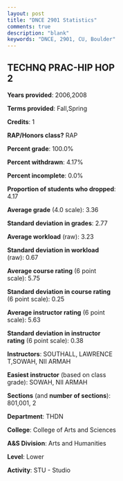 ```yaml
---
layout: post
title: "DNCE 2901 Statistics"
comments: true
description: "blank"
keywords: "DNCE, 2901, CU, Boulder"
--- 
```

<head>
<script src="https://ajax.googleapis.com/ajax/libs/jquery/2.1.3/jquery.min.js"></script>
<script src="https://dl.dropboxusercontent.com/s/pc42nxpaw1ea4o9/highcharts.js?dl=0"></script>
<!-- <script src="../assets/js/highcharts.js"></script> -->
<style type="text/css">@font-face {
	font-family: "Bebas Neue";
	src: url(https://www.filehosting.org/file/details/544349/BebasNeue%20Regular.otf) format("opentype");
	}
	h1.Bebas { 
		font-family: "Bebas Neue", Verdana, Tahoma;
	}
</style>
</head>
<body>
	<div id="container" style="float: right; width: 45%; height: 88%; margin-left: 2.5%; margin-right: 2.5%;"></div>
	<script language="JavaScript">
		$(document).ready(function() {
		var chart = {type: 'column'};
		var title = {text: 'Grade Distribution'};
		var xAxis = {categories: ['A','B','C','D','F'],crosshair: true};
		var yAxis = {min: 0,title: {text: 'Percentage'}};
		var tooltip = {headerFormat: '<center><b><span style="font-size:20px">{point.key}</span></b></center>',
		               pointFormat: '<td style="padding:0"><b>{point.y:.1f}%</b></td>',
		               footerFormat: '</table>',shared: true,useHTML: true};
		var plotOptions = {column: {pointPadding: 0.0,borderWidth: 0}};  
		var credits = {enabled: false};var series= [{name: 'Percent',data: [47.83,43.48,8.7,0.0,0.0,]}];
		var json = {};
		json.chart = chart;
		json.title = title;
		json.tooltip = tooltip;
		json.xAxis = xAxis;
		json.yAxis = yAxis;  
		json.series = series;
		json.plotOptions = plotOptions;  
		json.credits = credits;
		$('#container').highcharts(json);
	});
	</script>
</body>
			   
## TECHNQ PRAC-HIP HOP 2

**Years provided**: 2006,2008

**Terms provided**: Fall,Spring

**Credits**: 1

**RAP/Honors class?** RAP

**Percent grade**: 100.0%

**Percent withdrawn**: 4.17%

**Percent incomplete**: 0.0%

**Proportion of students who dropped**: 4.17

**Average grade** (4.0 scale): 3.36

**Standard deviation in grades**: 2.77

**Average workload** (raw): 3.23

**Standard deviation in workload** (raw): 0.67

**Average course rating** (6 point scale): 5.75

**Standard deviation in course rating** (6 point scale): 0.25

**Average instructor rating** (6 point scale): 5.63

**Standard deviation in instructor rating** (6 point scale): 0.38

**Instructors**: SOUTHALL, LAWRENCE T,SOWAH, NII ARMAH

**Easiest instructor** (based on class grade): SOWAH, NII ARMAH

**Sections** (and **number of sections**): 801,001, 2

**Department**: THDN

**College**: College of Arts and Sciences

**A&S Division**: Arts and Humanities

**Level**: Lower

**Activity**: STU - Studio